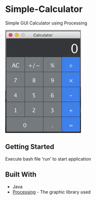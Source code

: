 # Simple-Calculator
Simple GUI Calculator using Processing

![demo](demo.gif)

## Getting Started
Execute bash file 'run' to start application

## Built With
* Java
* [Processing](https://processing.org/) - The graphic library used
